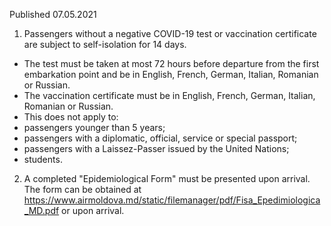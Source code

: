 Published 07.05.2021
1. Passengers without a negative COVID-19 test or vaccination certificate are subject to self-isolation for 14 days.
- The test must be taken at most 72 hours before departure from the first embarkation point and be in English, French, German, Italian, Romanian or Russian.
- The vaccination certificate must be in English, French, German, Italian, Romanian or Russian. 
- This does not apply to:
- passengers younger than 5 years;
- passengers with a diplomatic, official, service or special passport;
- passengers with a Laissez-Passer issued by the United Nations;
- students.
2. A completed "Epidemiological Form" must be presented upon arrival. The form can be obtained at <a href="https://www.airmoldova.md/static/filemanager/pdf/Fisa_Epedimiologica_MD.pdf">https://www.airmoldova.md/static/filemanager/pdf/Fisa_Epedimiologica_MD.pdf</a> or upon arrival.

